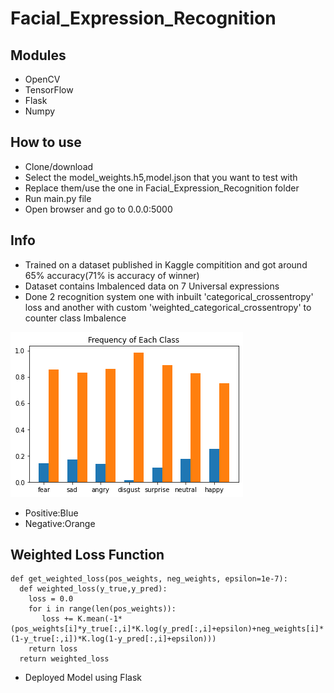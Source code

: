 # Facial_Expression_Recognition
## Modules
- OpenCV
- TensorFlow
- Flask
- Numpy
## How to use
- Clone/download
- Select the model_weights.h5,model.json that you want to test with
- Replace them/use the one in Facial_Expression_Recognition folder
- Run main.py file
- Open browser and go to 0.0.0:5000
## Info
- Trained on a dataset published in Kaggle compitition and got around 65% accuracy(71% is accuracy of winner)
- Dataset contains Imbalenced data on 7 Universal expressions
- Done 2 recognition system one with inbuilt 'categorical_crossentropy' loss and another with custom 'weighted_categorical_crossentropy' to counter class Imbalence
<img src='ClassFrequency.png' alt='frequency_graph'>

- Positive:Blue
- Negative:Orange
## Weighted Loss Function

```
def get_weighted_loss(pos_weights, neg_weights, epsilon=1e-7):
  def weighted_loss(y_true,y_pred):
    loss = 0.0
    for i in range(len(pos_weights)):
       loss += K.mean(-1*(pos_weights[i]*y_true[:,i]*K.log(y_pred[:,i]+epsilon)+neg_weights[i]*(1-y_true[:,i])*K.log(1-y_pred[:,i]+epsilon)))
    return loss
  return weighted_loss
```
- Deployed Model using Flask
